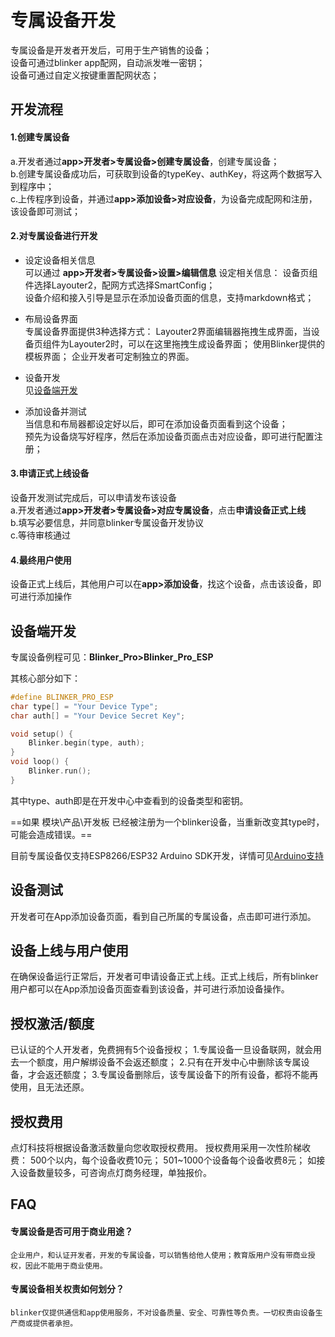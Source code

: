 # 专属设备开发  
专属设备是开发者开发后，可用于生产销售的设备；  
设备可通过blinker app配网，自动派发唯一密钥；  
设备可通过自定义按键重置配网状态；  


## 开发流程  
#### 1.创建专属设备  
a.开发者通过**app>开发者>专属设备>创建专属设备**，创建专属设备；  
b.创建专属设备成功后，可获取到设备的typeKey、authKey，将这两个数据写入到程序中；  
c.上传程序到设备，并通过**app>添加设备>对应设备**，为设备完成配网和注册，该设备即可测试；  

#### 2.对专属设备进行开发  
- 设定设备相关信息  
可以通过 **app>开发者>专属设备>设置>编辑信息** 设定相关信息：
设备页组件选择Layouter2，配网方式选择SmartConfig；  
设备介绍和接入引导是显示在添加设备页面的信息，支持markdown格式；   
- 布局设备界面  
专属设备界面提供3种选择方式：
Layouter2界面编辑器拖拽生成界面，当设备页组件为Layouter2时，可以在这里拖拽生成设备界面；
使用Blinker提供的模板界面；
企业开发者可定制独立的界面。

- 设备开发  
见[设备端开发](#设备端开发 "设备端开发")
- 添加设备并测试  
当信息和布局器都设定好以后，即可在添加设备页面看到这个设备；  
预先为设备烧写好程序，然后在添加设备页面点击对应设备，即可进行配置注册；  

#### 3.申请正式上线设备  
设备开发测试完成后，可以申请发布该设备  
a.开发者通过**app>开发者>专属设备>对应专属设备**，点击**申请设备正式上线**  
b.填写必要信息，并同意blinker专属设备开发协议  
c.等待审核通过  

#### 4.最终用户使用  
设备正式上线后，其他用户可以在**app>添加设备**，找这个设备，点击该设备，即可进行添加操作    

## 设备端开发  
专属设备例程可见：**Blinker_Pro>Blinker_Pro_ESP**  

其核心部分如下：  
```cpp
#define BLINKER_PRO_ESP
char type[] = "Your Device Type";
char auth[] = "Your Device Secret Key";

void setup() {
    Blinker.begin(type, auth);
}
void loop() {
    Blinker.run();
}
```
其中type、auth即是在开发中心中查看到的设备类型和密钥。  

==如果 模块\产品\开发板 已经被注册为一个blinker设备，当重新改变其type时，可能会造成错误。==  

目前专属设备仅支持ESP8266/ESP32 Arduino SDK开发，详情可见[Arduino支持](?file=009-专属设备开发/02-Arduino支持)

## 设备测试  
开发者可在App添加设备页面，看到自己所属的专属设备，点击即可进行添加。

## 设备上线与用户使用  
在确保设备运行正常后，开发者可申请设备正式上线。正式上线后，所有blinker用户都可以在App添加设备页面查看到该设备，并可进行添加设备操作。

## 授权激活/额度  
已认证的个人开发者，免费拥有5个设备授权；
1.专属设备一旦设备联网，就会用去一个额度，用户解绑设备不会返还额度；
2.只有在开发中心中删除该专属设备，才会返还额度；
3.专属设备删除后，该专属设备下的所有设备，都将不能再使用，且无法还原。

## 授权费用
点灯科技将根据设备激活数量向您收取授权费用。
授权费用采用一次性阶梯收费：
500个以内，每个设备收费10元；
501~1000个设备每个设备收费8元；
如接入设备数量较多，可咨询点灯商务经理，单独报价。
 

## FAQ  
#### 专属设备是否可用于商业用途？
    企业用户，和认证开发者，开发的专属设备，可以销售给他人使用；教育版用户没有带商业授权，因此不能用于商业使用。
#### 专属设备相关权责如何划分？
    blinker仅提供通信和app使用服务，不对设备质量、安全、可靠性等负责。一切权责由设备生产商或提供者承担。  

